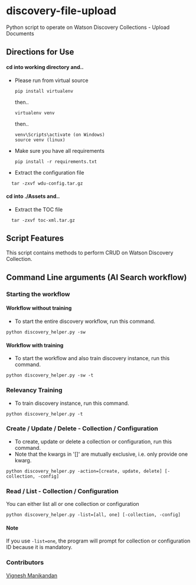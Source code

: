 # discovery-file-upload
Python script to operate on Watson Discovery Collections - Upload Documents

## Directions for Use
#### cd into working directory and..

* Please run from virtual source
  ```
  pip install virtualenv
  ```
  then..
  ```
  virtualenv venv
  ```
  then..
  ```
  venv\Scripts\activate (on Windows)
  source venv (linux)
  ```
* Make sure you have all requirements
  ```
  pip install -r requirements.txt
  ```
* Extract the configuration file
```
  tar -zxvf wdu-config.tar.gz
```
#### cd into ./Assets and..
* Extract the TOC file
```
  tar -zxvf toc-xml.tar.gz
```
## Script Features
This script contains methods to perform CRUD on Watson Discovery Collection.

## Command Line arguments (AI Search workflow)

### Starting the workflow
#### Workflow without training
* To start the entire discovery workflow, run this command.
```
python discovery_helper.py -sw
```

#### Workflow with training
* To start the workflow and also train discovery instance, run this command.
```
python discovery_helper.py -sw -t
```

### Relevancy Training
* To train discovery instance, run this command.
```
python discovery_helper.py -t
```

### Create / Update / Delete - Collection / Configuration
* To create, update or delete a collection or configuration, run this command.
* Note that the kwargs in '[]' are mutually exclusive, i.e. only provide one kwarg.
```
python discovery_helper.py -action=[create, update, delete] [-collection, -config]
```

### Read / List - Collection / Configuration
You can either list all or one collection or configuration
```
python discovery_helper.py -list=[all, one] [-collection, -config]
```
#### Note
If you use ```-list=one```, the program will prompt for collection or configuration ID because it is mandatory.


### Contributors
[Vignesh Manikandan](https://github.com/vigneshmanikandan97)
